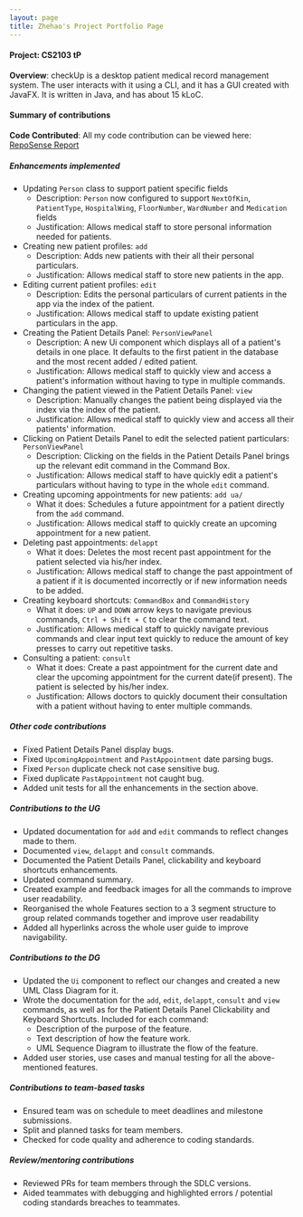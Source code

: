 ```yaml
---
layout: page
title: Zhehao's Project Portfolio Page
---
```


#### Project: CS2103 tP
__Overview__: checkUp is a desktop patient medical record management system. The user interacts with it using a CLI, and it has a GUI
created with JavaFX. It is written in Java, and has about 15 kLoC.

#### Summary of contributions
__Code Contributed__: All my code contribution can be viewed here:
[RepoSense Report](https://nus-cs2103-ay2223s1.github.io/tp-dashboard/?search=charles1026&breakdown=true)

##### Enhancements implemented
- Updating `Person` class to support patient specific fields
  - Description: `Person` now configured to support `NextOfKin`, `PatientType`, `HospitalWing`, 
    `FloorNumber`, `WardNumber` and `Medication` fields
  - Justification: Allows medical staff to store personal information needed for patients.
- Creating new patient profiles: `add`
  - Description: Adds new patients with their all their personal particulars.
  - Justification: Allows medical staff to store new patients in the app.
- Editing current patient profiles: `edit`
  - Description: Edits the personal particulars of current patients in the app via the index of the patient.
  - Justification: Allows medical staff to update existing patient particulars in the app.
- Creating the Patient Details Panel: `PersonViewPanel`
  - Description: A new Ui component which displays all of a patient's details in one place. It defaults to the first 
    patient in the database and the most recent added / edited patient.
  - Justification: Allows medical staff to quickly view and access a patient's information without having to type in 
    multiple commands.
- Changing the patient viewed in the Patient Details Panel: `view`
  - Description: Manually changes the patient being displayed via the index via the index of the patient.
  - Justification: Allows medical staff to quickly view and access all their patients' information.
- Clicking on Patient Details Panel to edit the selected patient particulars: `PersonViewPanel`
  - Description: Clicking on the fields in the Patient Details Panel brings up the relevant edit command in the 
    Command Box.
  - Justification: Allows medical staff to have quickly edit a patient's particulars without having to type in the whole
    `edit` command.
- Creating upcoming appointments for new patients: `add ua/`
  - What it does: Schedules a future appointment for a patient directly from the `add` command.
  - Justification: Allows medical staff to quickly create an upcoming appointment for a new patient.
- Deleting past appointments: `delappt`
  - What it does: Deletes the most recent past appointment for the patient selected via his/her index. 
  - Justification: Allows medical staff to change the past appointment of a patient if it is documented incorrectly or 
    if new information needs to be added.
- Creating keyboard shortcuts: `CommandBox` and `CommandHistory`
  - What it does: `UP` and `DOWN` arrow keys to navigate previous commands, `Ctrl + Shift + C` to clear the command text.
  - Justification: Allows medical staff to quickly navigate previous commands and clear input text quickly to reduce
    the amount of key presses to carry out repetitive tasks.
- Consulting a patient: `consult`
  - What it does: Create a past appointment for the current date and clear the upcoming appointment for the current 
    date(if present). The patient is selected by his/her index.
  - Justification: Allows doctors to quickly document their consultation with a patient without having to enter 
    multiple commands.
  
##### Other code contributions
- Fixed Patient Details Panel display bugs.
- Fixed `UpcomingAppointment` and `PastAppointment` date parsing bugs.
- Fixed `Person` duplicate check not case sensitive bug.
- Fixed duplicate `PastAppointment` not caught bug.
- Added unit tests for all the enhancements in the section above.

##### Contributions to the UG
- Updated documentation for `add` and `edit` commands to reflect changes made to them.
- Documented `view`, `delappt` and `consult` commands.
- Documented the Patient Details Panel, clickability and keyboard shortcuts enhancements.
- Updated command summary.
- Created example and feedback images for all the commands to improve user readability.
- Reorganised the whole Features section to a 3 segment structure to group related commands together and improve user readability
- Added all hyperlinks across the whole user guide to improve navigability.

##### Contributions to the DG
- Updated the `Ui` component to reflect our changes and created a new UML Class Diagram for it.
- Wrote the documentation for the `add`, `edit`, `delappt`, `consult` and `view` commands, 
  as well as for the Patient Details Panel Clickability and Keyboard Shortcuts. Included for each command:
  - Description of the purpose of the feature.
  - Text description of how the feature work.
  - UML Sequence Diagram to illustrate the flow of the feature.
- Added user stories, use cases and manual testing for all the above-mentioned features.

##### Contributions to team-based tasks
- Ensured team was on schedule to meet deadlines and milestone submissions.
- Split and planned tasks for team members.
- Checked for code quality and adherence to coding standards.

##### Review/mentoring contributions
- Reviewed PRs for team members through the SDLC versions.
- Aided teammates with debugging and highlighted errors / potential coding standards breaches to teammates.
